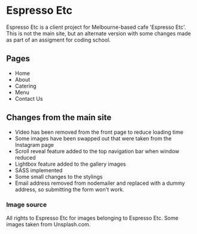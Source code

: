 # Espresso Etc 
Espresso Etc is a client project for Melbourne-based cafe 'Espresso Etc'. This is not the main site, but an alternate version with some changes made as part of an assigment for coding school.

## Pages
- Home
- About
- Catering
- Menu
- Contact Us

## Changes from the main site
- Video has been removed from the front page to reduce loading time
- Some images have been swapped out that were taken from the Instagram page
- Scroll reveal feature added to the top navigation bar when window reduced 
- Lightbox feature added to the gallery images
- SASS implemented
- Some small changes to the stylings 
- Email address removed from nodemailer and replaced with a dummy address, so submitting the form won't work.

### Image source
All rights to Espresso Etc for images belonging to Espresso Etc. 
Some images taken from Unsplash.com.  
